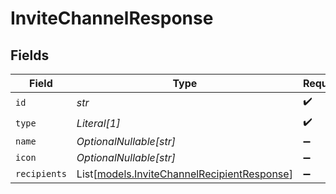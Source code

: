 # InviteChannelResponse


## Fields

| Field                                                                                      | Type                                                                                       | Required                                                                                   | Description                                                                                |
| ------------------------------------------------------------------------------------------ | ------------------------------------------------------------------------------------------ | ------------------------------------------------------------------------------------------ | ------------------------------------------------------------------------------------------ |
| `id`                                                                                       | *str*                                                                                      | :heavy_check_mark:                                                                         | N/A                                                                                        |
| `type`                                                                                     | *Literal[1]*                                                                               | :heavy_check_mark:                                                                         | N/A                                                                                        |
| `name`                                                                                     | *OptionalNullable[str]*                                                                    | :heavy_minus_sign:                                                                         | N/A                                                                                        |
| `icon`                                                                                     | *OptionalNullable[str]*                                                                    | :heavy_minus_sign:                                                                         | N/A                                                                                        |
| `recipients`                                                                               | List[[models.InviteChannelRecipientResponse](../models/invitechannelrecipientresponse.md)] | :heavy_minus_sign:                                                                         | N/A                                                                                        |